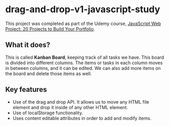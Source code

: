 # drag-and-drop-v1-javascript-study

This project was completed as part of the Udemy course, [JavaScript Web Project: 20 Projects to Build Your Portfolio](https://www.udemy.com/course/javascript-web-projects-to-build-your-portfolio-resume/).

## What it does?

This is called **Kanban Board**, keeping track of all tasks we have.
This board is divided into different columns. The items or tasks in each column moves in between columns, and it can be edited. We can also add more items on the board and delete those items as well.

## Key features

- Use of the drag and drop API. It allows us to move any HTML file element and drop it inside of any other HTML element.
- Use of localStorage functionality.
- Uses content editable attributes in order to add and modify items.